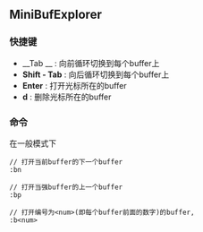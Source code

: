 ## MiniBufExplorer
### 快捷键

* __Tab __ : 向前循环切换到每个buffer上
* __Shift - Tab__ : 向后循环切换到每个buffer上
* __Enter__ : 打开光标所在的buffer
* __d__ : 删除光标所在的buffer

### 命令
在一般模式下
```
// 打开当前buffer的下一个buffer
:bn

// 打开当强buffer的上一个buffer
:bp

// 打开编号为<num>(即每个buffer前面的数字)的buffer, 
:b<num> 
```